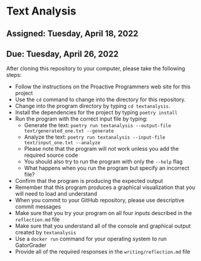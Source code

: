 # Text Analysis

## Assigned: Tuesday, April 18, 2022
## Due: Tuesday, April 26, 2022

After cloning this repository to your computer, please take the following steps:

- Follow the instructions on the Proactive Programmers web site for this project
- Use the `cd` command to change into the directory for this repository.
- Change into the program directory by typing `cd textanalysis`.
- Install the dependencies for the project by typing `poetry install`
- Run the program with the correct input file by typing:
  - Generate the text: `poetry run textanalysis --output-file text/generated_one.txt --generate`
  - Analyze the text: `poetry run textanalysis --input-file text/input_one.txt --analyze`
  - Please note that the program will not work unless you add the required source code
  - You should also try to run the program with only the `--help` flag
  - What happens when you run the program but specify an incorrect file?
- Confirm that the program is producing the expected output
- Remember that this program produces a graphical visualization that you will need to load and understand
- When you commit to your GitHub repository, please use descriptive commit messages
- Make sure that you try your program on all four inputs described in the `reflection.md` file
- Make sure that you understand all of the console and graphical output created by `textanalysis`
- Use a `docker run` command for your operating system to run GatorGrader
- Provide all of the required responses in the `writing/reflection.md` file
